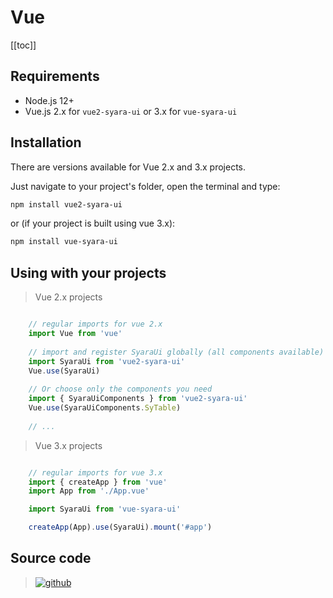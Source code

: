 # Vue

<!-- Syara UI is set of tools created to provide developers a easy and fast way to build rich user interfaces with Vue/React components. -->

[[toc]]

## Requirements

* Node.js 12+
* Vue.js 2.x for `vue2-syara-ui` or 3.x for `vue-syara-ui`

## Installation

There are versions available for Vue 2.x and 3.x projects.

Just navigate to your project's folder, open the terminal and type:


``` bash
npm install vue2-syara-ui
```

or (if your project is built using vue 3.x):
``` bash
npm install vue-syara-ui
```

## Using with your projects

> Vue 2.x projects

``` js

    // regular imports for vue 2.x
    import Vue from 'vue'
 
    // import and register SyaraUi globally (all components available)
    import SyaraUi from 'vue2-syara-ui'
    Vue.use(SyaraUi)
    
    // Or choose only the components you need
    import { SyaraUiComponents } from 'vue2-syara-ui'
    Vue.use(SyaraUiComponents.SyTable) 
    
    // ...

```

> Vue 3.x projects

``` js

    // regular imports for vue 3.x
    import { createApp } from 'vue'
    import App from './App.vue'

    import SyaraUi from 'vue-syara-ui'

    createApp(App).use(SyaraUi).mount('#app')

```

## Source code

> [![github](https://github.com/favicon.ico)](https://github.com/mLandim/vue2-syara-ui)